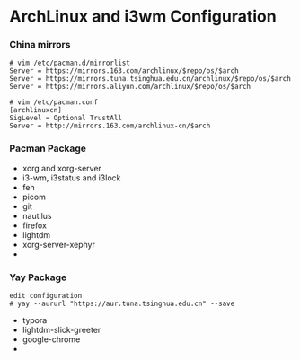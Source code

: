 # ArchLinux and i3wm Configuration

### China mirrors

```
# vim /etc/pacman.d/mirrorlist
Server = https://mirrors.163.com/archlinux/$repo/os/$arch
Server = https://mirrors.tuna.tsinghua.edu.cn/archlinux/$repo/os/$arch
Server = https://mirrors.aliyun.com/archlinux/$repo/os/$arch

# vim /etc/pacman.conf
[archlinuxcn]
SigLevel = Optional TrustAll
Server = http://mirrors.163.com/archlinux-cn/$arch

```

### Pacman Package

- xorg and xorg-server
- i3-wm, i3status and i3lock
- feh
- picom
- git
- nautilus
- firefox
- lightdm
-  xorg-server-xephyr
- 



### Yay Package

```
edit configuration
# yay --aururl "https://aur.tuna.tsinghua.edu.cn" --save
```

- typora
- lightdm-slick-greeter
- google-chrome
- 
